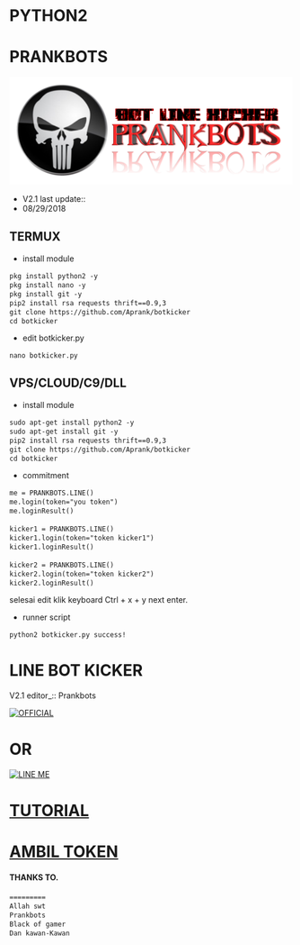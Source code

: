 # PYTHON2
# PRANKBOTS
![Prankbots](prankbots.png)
- V2.1 last update::
- 08/29/2018

## TERMUX
- install module
```
pkg install python2 -y
pkg install nano -y
pkg install git -y
pip2 install rsa requests thrift==0.9,3
git clone https://github.com/Aprank/botkicker
cd botkicker
```
- edit botkicker.py
```
nano botkicker.py
```
## VPS/CLOUD/C9/DLL
- install module
```
sudo apt-get install python2 -y
sudo apt-get install git -y
pip2 install rsa requests thrift==0.9,3
git clone https://github.com/Aprank/botkicker
cd botkicker
```
- commitment
```
me = PRANKBOTS.LINE()
me.login(token="you token")
me.loginResult()

kicker1 = PRANKBOTS.LINE()
kicker1.login(token="token kicker1")
kicker1.loginResult()

kicker2 = PRANKBOTS.LINE()
kicker2.login(token="token kicker2")
kicker2.loginResult()
```
selesai edit klik keyboard Ctrl + x + y next enter.
- runner script
```
python2 botkicker.py success!
```
# LINE BOT KICKER
V2.1 editor_::
Prankbots


<a href="https://line.me/R/ti/p/%40gnh2780p"><img height="36" border="0" alt="OFFICIAL" src="https://scdn.line-apps.com/n/line_add_friends/btn/en.png"></a>
# OR
<a href="https://line.me/R/ti/p/adiputra.95"><img height="36" border="0" alt="LINE ME" src="https://scdn.line-apps.com/n/line_add_friends/btn/en.png"></a>
# [TUTORIAL](https://www.youtube.com/channel/UCycBrqSWEHdk-slnhUmGWiQ)
# [AMBIL TOKEN](https://youtu.be/NwMYG_jn1HM)
#### THANKS TO.
```
=========
Allah swt
Prankbots
Black of gamer
Dan kawan-Kawan
```

